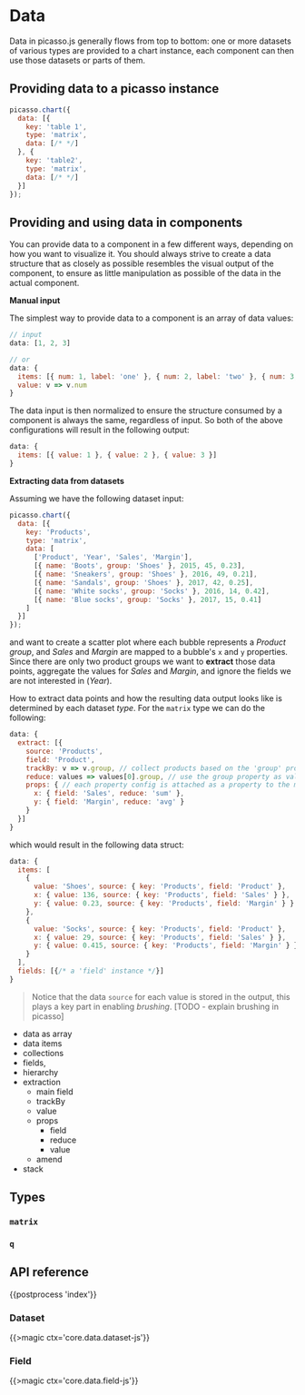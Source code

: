 # Data

Data in picasso.js generally flows from top to bottom: one or more datasets of various types are provided to a chart instance, each component can then use those datasets or parts of them.

## Providing data to a picasso instance

```js
picasso.chart({
  data: [{
    key: 'table 1',
    type: 'matrix',
    data: [/* */]
  }, {
    key: 'table2',
    type: 'matrix',
    data: [/* */]
  }]
});
```

## Providing and using data in components

You can provide data to a component in a few different ways, depending on how you want to visualize it. You should always strive to create a data structure that as closely as possible resembles the visual output of the component, to ensure as little manipulation as possible of the data in the actual component.

**Manual input**

The simplest way to provide data to a component is an array of data values:

```js
// input
data: [1, 2, 3]

// or
data: {
  items: [{ num: 1, label: 'one' }, { num: 2, label: 'two' }, { num: 3, label: 'three' }],
  value: v => v.num
}
```

The data input is then normalized to ensure the structure consumed by a component is always the same, regardless of input. So both of the above configurations will result in the following output:

```js
data: {
  items: [{ value: 1 }, { value: 2 }, { value: 3 }]
}
```

**Extracting data from datasets**

Assuming we have the following dataset input:

```js
picasso.chart({
  data: [{
    key: 'Products',
    type: 'matrix',
    data: [
      ['Product', 'Year', 'Sales', 'Margin'],
      [{ name: 'Boots', group: 'Shoes' }, 2015, 45, 0.23],
      [{ name: 'Sneakers', group: 'Shoes' }, 2016, 49, 0.21],
      [{ name: 'Sandals', group: 'Shoes' }, 2017, 42, 0.25],
      [{ name: 'White socks', group: 'Socks' }, 2016, 14, 0.42],
      [{ name: 'Blue socks', group: 'Socks' }, 2017, 15, 0.41]
    ]
  }]
});
```

and want to create a scatter plot where each bubble represents a _Product group_, and _Sales_ and _Margin_ are mapped to a bubble's `x` and `y` properties. Since there are only two product groups we want to **extract** those data points, aggregate the values for _Sales_ and _Margin_, and ignore the fields we are not interested in (_Year_).

How to extract data points and how the resulting data output looks like is determined by each dataset _type_. For the `matrix` type we can do the following:

```js
data: {
  extract: [{
    source: 'Products',
    field: 'Product',
    trackBy: v => v.group, // collect products based on the 'group' property
    reduce: values => values[0].group, // use the group property as value for the group
    props: { // each property config is attached as a property to the main item
      x: { field: 'Sales', reduce: 'sum' },
      y: { field: 'Margin', reduce: 'avg' }
    }
  }]
}
```

which would result in the following data struct:

```js
data: {
  items: [
    {
      value: 'Shoes', source: { key: 'Products', field: 'Product' },
      x: { value: 136, source: { key: 'Products', field: 'Sales' } },
      y: { value: 0.23, source: { key: 'Products', field: 'Margin' } }
    },
    {
      value: 'Socks', source: { key: 'Products', field: 'Product' },
      x: { value: 29, source: { key: 'Products', field: 'Sales' } },
      y: { value: 0.415, source: { key: 'Products', field: 'Margin' } }
    }
  ],
  fields: [{/* a 'field' instance */}]
}
```

> Notice that the data `source` for each value is stored in the output, this plays a key part in enabling _brushing_. [TODO - explain brushing in picasso]



- data as array
- data items
- collections
- fields,
- hierarchy
- extraction
  - main field
  - trackBy
  - value
  - props
    - field
    - reduce
    - value
  - amend
- stack

## Types

### `matrix`

### `q`



## API reference

{{postprocess 'index'}}

### Dataset

{{>magic ctx='core.data.dataset-js'}}

### Field

{{>magic ctx='core.data.field-js'}}
